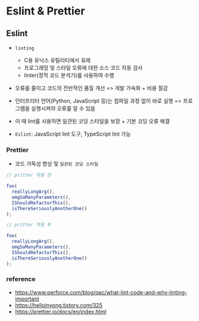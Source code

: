 # Eslint & Prettier

## Eslint

- `linting`

  - C용 유닉스 유틸리티에서 유래
  - 프로그래밍 및 스타일 오류에 대한 소스 코드 자동 검사
  - linter(정적 코드 분석기)를 사용하여 수행

- 오류를 줄이고 코드의 전반적인 품질 개선 => 개발 가속화 + 비용 절감
- 인터프리터 언어(Python, JavaScript 등)는 컴파일 과정 없이 바로 실행 => 프로그램을 실행시켜야 오류를 알 수 있음
- 이 때 lint를 사용하면 일관된 코딩 스타일을 보장 + 기본 코딩 오류 해결

- `Eslint`: JavaScript lint 도구, TypeScript lint 가능

### Prettier

- 코드 가독성 향상 및 `일관된 코딩 스타일`

```javascript
// pritter 적용 전

foo(
  reallyLongArg(),
  omgSoManyParameters(),
  IShouldRefactorThis(),
  isThereSeriouslyAnotherOne()
);
```

```javascript
// pritter 적용 후

foo(
  reallyLongArg(),
  omgSoManyParameters(),
  IShouldRefactorThis(),
  isThereSeriouslyAnotherOne()
);
```

### reference

- https://www.perforce.com/blog/qac/what-lint-code-and-why-linting-important
- https://helloinyong.tistory.com/325
- https://prettier.io/docs/en/index.html
